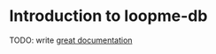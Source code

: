 # Introduction to loopme-db

TODO: write [great documentation](http://jacobian.org/writing/what-to-write/)

